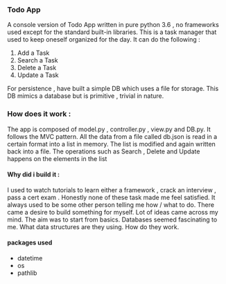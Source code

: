 ### Todo App 

A console version of Todo App written in pure python 3.6 , no frameworks used except for the standard built-in libraries. 
This is a task manager that used to keep oneself organized for the day. It can do the following :
1. Add a Task
2. Search a Task
3. Delete a Task
4. Update a Task

For persistence , have built a simple DB which uses a file for storage.  This DB mimics a database but is primitive , trivial in nature.

### How does it work : 

  The app is composed of model.py , controller.py , view.py and DB.py. It follows the MVC pattern.  All the data from a file called db.json is read in a certain format into a list in memory. The list is modified and again written back into a file. The operations such as Search , Delete and Update happens on the elements in the list 
  
#### Why did i build it :
I used to watch tutorials to learn either a framework , crack an interview , pass a cert exam . Honestly none of these task made me feel satisfied. It always used to be some other person telling me how / what to do. There came a desire to build something for myself. Lot of ideas came across my mind. The aim was to start from basics. Databases seemed fascinating to me. What data structures are they using. How do they work. 

#### packages used  
 * datetime
 * os
 * pathlib
